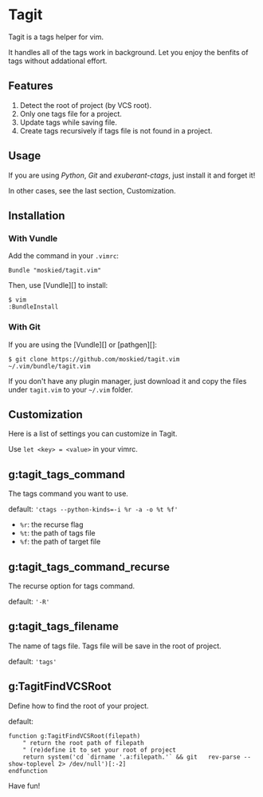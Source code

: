 Tagit
=====

Tagit is a tags helper for vim.

It handles all of the tags work in background. Let you enjoy the benfits of tags without addational effort.

Features
--------

1. Detect the root of project (by VCS root).
2. Only one tags file for a project.
3. Update tags while saving file.
4. Create tags recursively if tags file is not found in a project.

Usage
-----

If you are using *Python*, *Git* and *exuberant-ctags*, just install it and forget it!

In other cases, see the last section, Customization.

Installation
------------

### With Vundle

Add the command in your `.vimrc`:

    Bundle "moskied/tagit.vim"

Then, use [Vundle][] to install:

    $ vim 
    :BundleInstall

### With Git

If you are using the [Vundle][] or [pathgen][]:

    $ git clone https://github.com/moskied/tagit.vim ~/.vim/bundle/tagit.vim

If you don't have any plugin manager, just download it and copy the files under `tagit.vim` to your `~/.vim` folder.        

Customization
-------------

Here is a list of settings you can customize in Tagit.

Use `let <key> = <value>` in your vimrc.

## g:tagit_tags_command

The tags command you want to use.

default: `'ctags --python-kinds=-i %r -a -o %t %f'`

* `%r`: the recurse flag
* `%t`: the path of tags file
* `%f`: the path of target file

## g:tagit_tags_command_recurse

The recurse option for tags command.

default: `'-R'`

## g:tagit_tags_filename

The name of tags file. Tags file will be save in the root of project.

default: `'tags'`

## g:TagitFindVCSRoot

Define how to find the root of your project.

default: 

    function g:TagitFindVCSRoot(filepath)
        " return the root path of filepath
        " (re)define it to set your root of project
        return system('cd `dirname '.a:filepath.'` && git   rev-parse --show-toplevel 2> /dev/null')[:-2]
    endfunction

Have fun!
